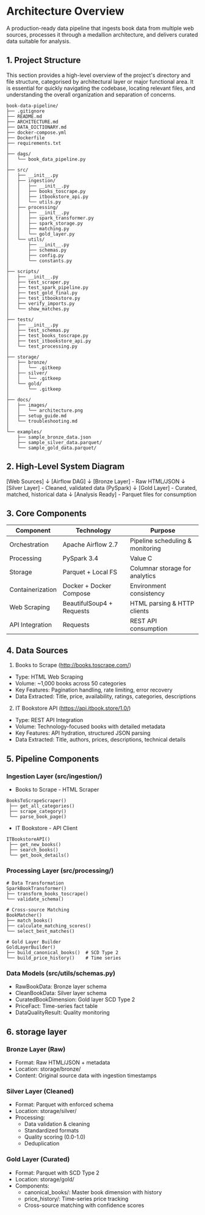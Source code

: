 # Architecture Overview
A production-ready data pipeline that ingests book data from multiple web sources, processes it through a medallion architecture, and delivers curated data suitable for analysis. 

## 1. Project Structure
This section provides a high-level overview of the project's directory and file structure, categorised by architectural layer or major functional area. It is essential for quickly navigating the codebase, locating relevant files, and understanding the overall organization and separation of concerns.

```
book-data-pipeline/
├── .gitignore
├── README.md
├── ARCHITECTURE.md
├── DATA_DICTIONARY.md
├── docker-compose.yml
├── Dockerfile
├── requirements.txt
│
├── dags/
│   └── book_data_pipeline.py
│
├── src/
│   ├── __init__.py
│   ├── ingestion/
│   │   ├── __init__.py
│   │   ├── books_toscrape.py
│   │   ├── itbookstore_api.py
│   │   └── utils.py
│   ├── processing/
│   │   ├── __init__.py
│   │   ├── spark_transformer.py
│   │   ├── spark_storage.py
│   │   ├── matching.py
│   │   └── gold_layer.py
│   └── utils/
│       ├── __init__.py
│       ├── schemas.py
│       ├── config.py
│       └── constants.py
│
├── scripts/
│   ├── __init__.py
│   ├── test_scraper.py
│   ├── test_spark_pipeline.py
│   ├── test_gold_final.py
│   ├── test_itbookstore.py
│   ├── verify_imports.py
│   └── show_matches.py
│
├── tests/
│   ├── __init__.py
│   ├── test_schemas.py
│   ├── test_books_toscrape.py
│   ├── test_itbookstore_api.py
│   └── test_processing.py
│
├── storage/
│   ├── bronze/
│   │   └── .gitkeep
│   ├── silver/
│   │   └── .gitkeep
│   └── gold/
│       └── .gitkeep
│
├── docs/
│   ├── images/
│   │   └── architecture.png
│   ├── setup_guide.md
│   └── troubleshooting.md
│
└── examples/
    ├── sample_bronze_data.json
    ├── sample_silver_data.parquet/
    └── sample_gold_data.parquet/
```

## 2. High-Level System Diagram

[Web Sources]
     ↓
[Airflow DAG]
     ↓
[Bronze Layer] - Raw HTML/JSON
     ↓  
[Silver Layer] - Cleaned, validated data (PySpark)
     ↓
[Gold Layer] - Curated, matched, historical data
     ↓
[Analysis Ready] - Parquet files for consumption

## 3. Core Components

| Component          |Technology                 | Purpose                          |
|--------------------|---------------------------|----------------------------------|
| Orchestration      | Apache Airflow 2.7        | Pipeline scheduling & monitoring |
| Processing         | PySpark 3.4   | Value C   | Distributed data transformations |
| Storage            | Parquet + Local FS        | Columnar storage for analytics   |
| Containerization   | Docker + Docker Compose   | Environment consistency          |
| Web Scraping       | BeautifulSoup4 + Requests | HTML parsing & HTTP clients      |
| API Integration    | Requests                  | REST API consumption             |

## 4.  Data Sources

1. Books to Scrape (http://books.toscrape.com/)
- Type: HTML Web Scraping
- Volume: ~1,000 books across 50 categories
- Key Features: Pagination handling, rate limiting, error recovery
- Data Extracted: Title, price, availability, ratings, categories, descriptions

2. IT Bookstore API (https://api.itbook.store/1.0/)
- Type: REST API Integration
- Volume: Technology-focused books with detailed metadata
- Key Features: API hydration, structured JSON parsing
- Data Extracted: Title, authors, prices, descriptions, technical details

## 5. Pipeline Components

### Ingestion Layer (src/ingestion/)

- Books to Scrape - HTML Scraper
```
BooksToScrapeScraper()
 ├── get_all_categories()
 ├── scrape_category()
 └── parse_book_page()
```
- IT Bookstore - API Client
```
ITBookstoreAPI()
 ├── get_new_books()
 ├── search_books()
 └── get_book_details()
```
### Processing Layer (src/processing/)
```
# Data Transformation
SparkBookTransformer()
├── transform_books_toscrape()
└── validate_schema()

# Cross-source Matching
BookMatcher()
├── match_books()
├── calculate_matching_scores()
└── select_best_matches()

# Gold Layer Builder
GoldLayerBuilder()
├── build_canonical_books()  # SCD Type 2
└── build_price_history()    # Time series
```
### Data Models (src/utils/schemas.py)

- RawBookData: Bronze layer schema
- CleanBookData: Silver layer schema
- CuratedBookDimension: Gold layer SCD Type 2
- PriceFact: Time-series fact table
- DataQualityResult: Quality monitoring

## 6. storage layer

### Bronze Layer (Raw)

- Format: Raw HTML/JSON + metadata
- Location: storage/bronze/
- Content: Original source data with ingestion timestamps

### Silver Layer (Cleaned)

- Format: Parquet with enforced schema
- Location: storage/silver/
- Processing:
  - Data validation & cleaning
  - Standardized formats
  - Quality scoring (0.0-1.0)
  - Deduplication

### Gold Layer (Curated)

- Format: Parquet with SCD Type 2
- Location: storage/gold/
- Components:
  - canonical_books/: Master book dimension with history
  - price_history/: Time-series price tracking
  - Cross-source matching with confidence scores
